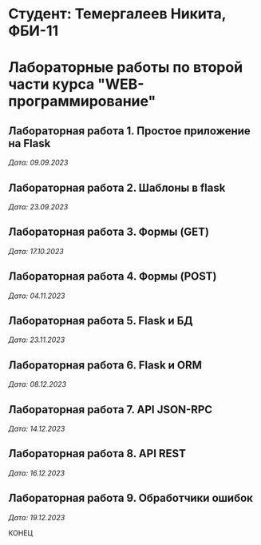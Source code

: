 # Студент: Темергалеев Никита, ФБИ-11

# Лабораторные работы по второй части курса "WEB-программирование"

## Лабораторная работа 1. Простое приложение на Flask
*Дата: 09.09.2023*

## Лабораторная работа 2. Шаблоны в flask
*Дата: 23.09.2023*

## Лабораторная работа 3. Формы (GET)
*Дата: 17.10.2023*

## Лабораторная работа 4. Формы (POST)
*Дата: 04.11.2023*

## Лабораторная работа 5. Flask и БД
*Дата: 23.11.2023*

## Лабораторная работа 6. Flask и ORM
*Дата: 08.12.2023*

## Лабораторная работа 7. API JSON-RPC
*Дата: 14.12.2023*

## Лабораторная работа 8. API REST
*Дата: 16.12.2023*

## Лабораторная работа 9. Обработчики ошибок
*Дата: 19.12.2023* 

КОНЕЦ
